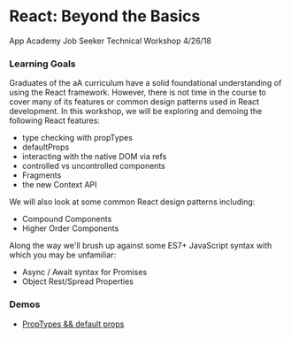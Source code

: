# React: Beyond the Basics

App Academy Job Seeker Technical Workshop 4/26/18

### Learning Goals

Graduates of the aA curriculum have a solid foundational understanding of using the React framework. However, there is not time in the course to cover many of its features or common design patterns used in React development. In this workshop, we will be exploring and demoing the following React features:

* type checking with propTypes
* defaultProps
* interacting with the native DOM via refs
* controlled vs uncontrolled components
* Fragments
* the new Context API

We will also look at some common React design patterns including:

* Compound Components
* Higher Order Components

Along the way we'll brush up against some ES7+ JavaScript syntax with which you may be unfamiliar:

* Async / Await syntax for Promises
* Object Rest/Spread Properties

### Demos

* [PropTypes && default props]('/src/components/propTypes')
